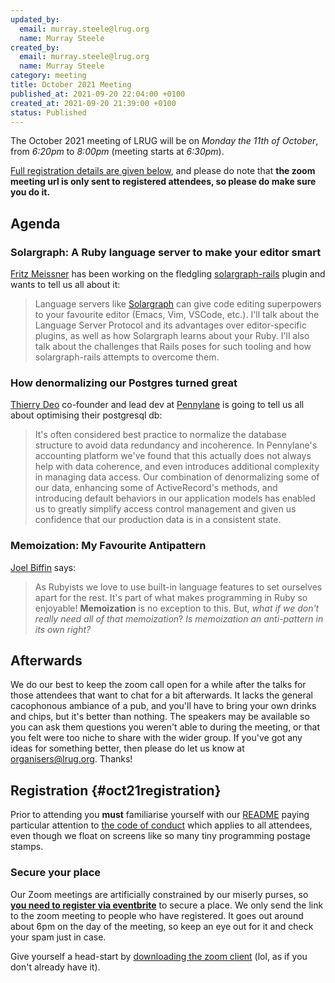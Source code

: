 ```yaml
---
updated_by:
  email: murray.steele@lrug.org
  name: Murray Steele
created_by:
  email: murray.steele@lrug.org
  name: Murray Steele
category: meeting
title: October 2021 Meeting
published_at: 2021-09-20 22:04:00 +0100
created_at: 2021-09-20 21:39:00 +0100
status: Published
---
```


The October 2021 meeting of LRUG will be on _Monday the 11th of October_,
from _6:20pm_ to _8:00pm_ (meeting starts at _6:30pm_).

[Full registration details are given below](#oct21registration), and
please do note that **the zoom meeting url is only sent to registered
attendees, so please do make sure you do it.**

## Agenda

### Solargraph: A Ruby language server to make your editor smart

[Fritz Meissner](https://twitter.com/fritzmeissner) has been working on the fledgling
[solargraph-rails](https://github.com/iftheshoefritz/solargraph-rails)
plugin and wants to tell us all about it:

> Language servers like [Solargraph](https://solargraph.org) can give code
> editing superpowers to your favourite editor (Emacs, Vim, VSCode, etc.).
> I'll talk about the Language Server Protocol and its advantages over
> editor-specific plugins, as well as how Solargraph learns about your
> Ruby. I'll also talk about the challenges that Rails poses for such
> tooling and how solargraph-rails attempts to overcome them.

### How denormalizing our Postgres turned great

[Thierry Deo](https://github.com/tdeo) co-founder and lead dev at
[Pennylane](https://www.pennylane.com) is going to tell us all about
optimising their postgresql db:

> It's often considered best practice to normalize the database structure
> to avoid data redundancy and incoherence. In Pennylane's accounting
> platform we've found that this actually does not always help with data
> coherence, and even introduces additional complexity in managing data
> access. Our combination of denormalizing some of our data, enhancing
> some of ActiveRecord's methods, and introducing default behaviors in our
> application models has enabled us to greatly simplify access control
> management and given us confidence that our production data is in a
> consistent state.

### Memoization: My Favourite Antipattern

[Joel Biffin](https://github.com/joelbiffin/) says:

> As Rubyists we love to use built-in language features to set ourselves
> apart for the rest. It's part of what makes programming in Ruby so
> enjoyable! **Memoization** is no exception to this. But, *what if we
> don't really need all of that memoization*? *Is memoization an
> anti-pattern in its own right?*

## Afterwards

We do our best to keep the zoom call open for a while after the talks for
those attendees that want to chat for a bit afterwards. It lacks the
general cacophonous ambiance of a pub, and you'll have to bring your own
drinks and chips, but it's better than nothing. The speakers may be
available so you can ask them questions you weren't able to during the
meeting, or that you felt were too niche to share with the wider group.
If you've got any ideas for something better, then please do let us know
at [organisers@lrug.org](mailto:organisers@lrug.org). Thanks!

## Registration {#oct21registration}

Prior to attending you **must** familiarise yourself with our
[README](http://readme.lrug.org/) paying particular attention to [the code of
conduct](http://readme.lrug.org/#code-of-conduct) which applies to all
attendees, even though we float on screens like so many tiny programming postage stamps.

### Secure your place

Our Zoom meetings are artificially constrained by our miserly purses, so
**[you need to register via eventbrite][oct2021-eventbrite]** to secure a
place. We only send the link to the zoom meeting to people who have
registered. It goes out around about 6pm on the day of the meeting, so
keep an eye out for it and check your spam just in case.

Give yourself a head-start by [downloading the zoom
client](https://zoom.us/support/download) (lol, as if you don't already have it).

[oct2021-eventbrite]: https://www.eventbrite.com/e/lrug-october-2021-tickets-175803933297
